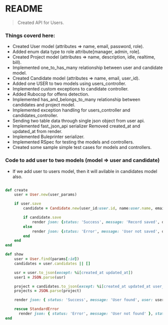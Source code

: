 # README

> Created API for Users.

### Things coverd here:

- Created User model (attributes => name, email, password, role).
- Added enum data type to role attribute[manager, admin, role].
- Created Project model (attributes => name, description, idle, realtime, bill).
- Implemented one_to_has_many relationship between user and candidate model.
- Created Candidate model (attributes => name, email, user_id).
- Added one USER to two models using users_controller.
- Implemented custom exceptions to candidate controller.
- Added Rubocop for offens detection.
- Implemented has_and_belongs_to_many relationship between candidates and project model.
- Implemented exception handling for users_controller and candidates_controller.
- Sending two table data through single json object from user api.
- Implemented fast_json_api serializer Removed created_at and updated_at from render.
- Implemented Buleprinter serializer.
- Implemented RSpec for testing the models and controllers.
- Created some sample simple test cases for models and controllers.

### Code to add user to two models (model => user and candidate)

- If we add user to users model, then it will avilable in candidates model also.

```ruby

def create
	user = User.new(user_params)

	if user.save
		candidate = Candidate.new(user_id:user.id, name:user.name, email:user.email)

		if candidate.save
			render json: {status: 'Success', message: 'Record saved', data:user}, status: :ok
		else
			render json: {status: 'Error', message: 'User not saved', data:user.error}, status: :unprocessable_entity
		end
	end
end
```



```ruby
def show
    user = User.find(params[:id])
    candidates = user.candidates || []

    usr = user.to_json(except: %i[created_at updated_at])
    user1 = JSON.parse(usr)

    project = candidates.to_json(except: %i[created_at updated_at user_id], include: [projects: { only: %i[id name description bill]}])
    projects = JSON.parse(project)

    render json: { status: 'Success', message: 'User found', user: user1, candidates: projects }, status: :ok

    rescue StandardError
      render json: { status: 'Error', message: 'User not found' }, status: 404
end
```

